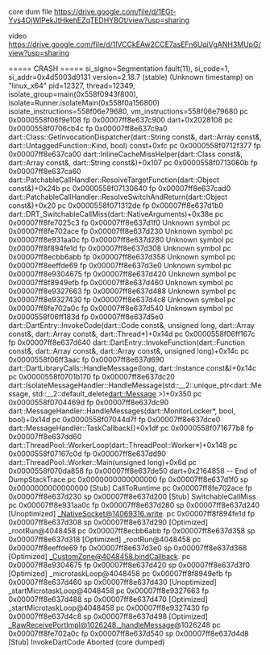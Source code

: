 core dum file https://drive.google.com/file/d/1EGt-Yvs4OjWlPekJtHkehEZqTEDHYBOt/view?usp=sharing

video https://drive.google.com/file/d/1lVCCkEAw2CCE7asEFn6UqiVgANH3MUpG/view?usp=sharing

===== CRASH =====
si_signo=Segmentation fault(11), si_code=1, si_addr=0x4d5003d0131
version=2.18.7 (stable) (Unknown timestamp) on "linux_x64"
pid=12327, thread=12349, isolate_group=main(0x558f0943f800), isolate=Runner.isolateMain(0x558f0a156800)
isolate_instructions=558f06e79680, vm_instructions=558f06e79680
  pc 0x0000558f06f9e108 fp 0x00007ff8e637c900 dart+0x2028108
  pc 0x0000558f0706cb4c fp 0x00007ff8e637c9a0 dart::Class::GetInvocationDispatcher(dart::String const&, dart::Array const&, dart::UntaggedFunction::Kind, bool) const+0xfc
  pc 0x0000558f0712f377 fp 0x00007ff8e637ca00 dart::InlineCacheMissHelper(dart::Class const&, dart::Array const&, dart::String const&)+0x107
  pc 0x0000558f0713060b fp 0x00007ff8e637ca60 dart::PatchableCallHandler::ResolveTargetFunction(dart::Object const&)+0x24b
  pc 0x0000558f07130640 fp 0x00007ff8e637cad0 dart::PatchableCallHandler::ResolveSwitchAndReturn(dart::Object const&)+0x20
  pc 0x0000558f071312de fp 0x00007ff8e637d1b0 dart::DRT_SwitchableCallMiss(dart::NativeArguments)+0x38e
  pc 0x00007ff8fe7025c3 fp 0x00007ff8e637d1f0 Unknown symbol
  pc 0x00007ff8fe702ace fp 0x00007ff8e637d230 Unknown symbol
  pc 0x00007ff8e931aa0c fp 0x00007ff8e637d280 Unknown symbol
  pc 0x00007ff8f894fe1d fp 0x00007ff8e637d308 Unknown symbol
  pc 0x00007ff8ecbb6abb fp 0x00007ff8e637d358 Unknown symbol
  pc 0x00007ff8eeffde69 fp 0x00007ff8e637d3e0 Unknown symbol
  pc 0x00007ff8e9304675 fp 0x00007ff8e637d420 Unknown symbol
  pc 0x00007ff8f8949efb fp 0x00007ff8e637d460 Unknown symbol
  pc 0x00007ff8e9327663 fp 0x00007ff8e637d488 Unknown symbol
  pc 0x00007ff8e9327430 fp 0x00007ff8e637d4c8 Unknown symbol
  pc 0x00007ff8fe702a0c fp 0x00007ff8e637d540 Unknown symbol
  pc 0x0000558f06ff183d fp 0x00007ff8e637d5e0 dart::DartEntry::InvokeCode(dart::Code const&, unsigned long, dart::Array const&, dart::Array const&, dart::Thread*)+0x14d
  pc 0x0000558f06ff167c fp 0x00007ff8e637d640 dart::DartEntry::InvokeFunction(dart::Function const&, dart::Array const&, dart::Array const&, unsigned long)+0x14c
  pc 0x0000558f06ff3aac fp 0x00007ff8e637d690 dart::DartLibraryCalls::HandleMessage(long, dart::Instance const&)+0x14c
  pc 0x0000558f0701b170 fp 0x00007ff8e637dc20 dart::IsolateMessageHandler::HandleMessage(std::__2::unique_ptr<dart::Message, std::__2::default_delete<dart::Message> >)+0x350
  pc 0x0000558f0704469d fp 0x00007ff8e637dc90 dart::MessageHandler::HandleMessages(dart::MonitorLocker*, bool, bool)+0x14d
  pc 0x0000558f07044d7f fp 0x00007ff8e637dce0 dart::MessageHandler::TaskCallback()+0x1df
  pc 0x0000558f071677b8 fp 0x00007ff8e637dd60 dart::ThreadPool::WorkerLoop(dart::ThreadPool::Worker*)+0x148
  pc 0x0000558f07167c0d fp 0x00007ff8e637dd90 dart::ThreadPool::Worker::Main(unsigned long)+0x6d
  pc 0x0000558f070da858 fp 0x00007ff8e637de50 dart+0x2164858
-- End of DumpStackTrace
  pc 0x0000000000000000 fp 0x00007ff8e637d1f0 sp 0x0000000000000000 [Stub] CallToRuntime
  pc 0x00007ff8fe702ace fp 0x00007ff8e637d230 sp 0x00007ff8e637d200 [Stub] SwitchableCallMiss
  pc 0x00007ff8e931aa0c fp 0x00007ff8e637d280 sp 0x00007ff8e637d240 [Unoptimized] _NativeSocket@14069316.write.<anonymous closure>
  pc 0x00007ff8f894fe1d fp 0x00007ff8e637d308 sp 0x00007ff8e637d290 [Optimized] _rootRun@4048458
  pc 0x00007ff8ecbb6abb fp 0x00007ff8e637d358 sp 0x00007ff8e637d318 [Optimized] _rootRun@4048458
  pc 0x00007ff8eeffde69 fp 0x00007ff8e637d3e0 sp 0x00007ff8e637d368 [Optimized] _CustomZone@4048458.bindCallback.<anonymous closure>
  pc 0x00007ff8e9304675 fp 0x00007ff8e637d420 sp 0x00007ff8e637d3f0 [Optimized] _microtaskLoop@4048458
  pc 0x00007ff8f8949efb fp 0x00007ff8e637d460 sp 0x00007ff8e637d430 [Unoptimized] _startMicrotaskLoop@4048458
  pc 0x00007ff8e9327663 fp 0x00007ff8e637d488 sp 0x00007ff8e637d470 [Optimized] _startMicrotaskLoop@4048458
  pc 0x00007ff8e9327430 fp 0x00007ff8e637d4c8 sp 0x00007ff8e637d498 [Optimized] _RawReceivePortImpl@1026248._handleMessage@1026248
  pc 0x00007ff8fe702a0c fp 0x00007ff8e637d540 sp 0x00007ff8e637d4d8 [Stub] InvokeDartCode
Aborted (core dumped)


